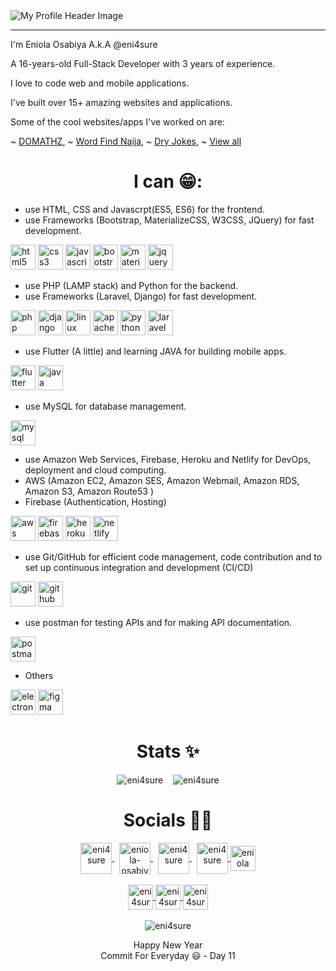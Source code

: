 <!-- <h1 align="center"> Hi there 👋🏾 </h1> -->
<img src="https://raw.githubusercontent.com/eni4sure/eni4sure/master/header.png" alt="My Profile Header Image" /> 

<hr>

I'm Eniola Osabiya A.k.A @eni4sure

A 16-years-old Full-Stack Developer with 3 years of experience.

I love to code web and mobile applications.

I've built over 15+ amazing websites and applications.

Some of the cool websites/apps I've worked on are:

~ [DOMATHZ](https://oandoideas.github.io/domathz), 
~ [Word Find Naija](https://oandoideas.github.io/word-find-naija), 
~ [Dry Jokes](https://eni4sure.github.io/dryjokes), 
~ [View all](https://github.com/eni4sure?tab=repositories)

<h1 align="center">I can 😁:</h1>


- use HTML, CSS and Javascrpt(ES5, ES6) for the frontend.
- use Frameworks (Bootstrap, MaterializeCSS, W3CSS, JQuery) for fast development.
<p>
    <img src="https://devicons.github.io/devicon/devicon.git/icons/html5/html5-original-wordmark.svg" alt="html5" height="40"/> 
    <img src="https://devicons.github.io/devicon/devicon.git/icons/css3/css3-original-wordmark.svg" alt="css3" height="40"/> 
    <img src="https://devicons.github.io/devicon/devicon.git/icons/javascript/javascript-original.svg" alt="javascript" height="40"/> 
    <img src="https://devicons.github.io/devicon/devicon.git/icons/bootstrap/bootstrap-plain.svg" alt="bootstrap" height="40"/> 
    <img src="https://raw.githubusercontent.com/prplx/svg-logos/5585531d45d294869c4eaab4d7cf2e9c167710a9/svg/materialize.svg" alt="materialize" height="40"/> 
    <img src="https://devicon.dev/devicon.git/icons/jquery/jquery-original-wordmark.svg" alt="jquery" height="40"/> 
</p>


- use PHP (LAMP stack) and Python for the backend.
- use Frameworks (Laravel, Django) for fast development.
<p>
    <img src="https://devicon.dev/devicon.git/icons/php/php-original.svg" alt="php" height="40"/> 
    <img src="https://devicons.github.io/devicon/devicon.git/icons/django/django-original.svg" alt="django" height="40"/>
    <img src="https://devicons.github.io/devicon/devicon.git/icons/linux/linux-original.svg" alt="linux" height="40"/> 
    <img src="https://www.vectorlogo.zone/logos/apache/apache-official.svg" alt="apache" height="40"/> 
    <img src="https://devicons.github.io/devicon/devicon.git/icons/python/python-original.svg" alt="python" height="40"/> 
    <img src="https://devicons.github.io/devicon/devicon.git/icons/laravel/laravel-plain-wordmark.svg" alt="laravel" height="40"/> 
</p>


- use Flutter (A little) and learning JAVA for building mobile apps.
<p>
    <img src="https://www.vectorlogo.zone/logos/flutterio/flutterio-icon.svg" alt="flutter" height="40"/> 
    <img src="https://devicon.dev/devicon.git/icons/java/java-original-wordmark.svg" alt="java" height="40"/> 
</p>


- use MySQL for database management.
<p>
    <img src="https://devicons.github.io/devicon/devicon.git/icons/mysql/mysql-original-wordmark.svg" alt="mysql" height="40"/>
</p>


- use Amazon Web Services, Firebase, Heroku and Netlify for DevOps, deployment and cloud computing.
- AWS (Amazon EC2, Amazon SES, Amazon Webmail, Amazon RDS, Amazon S3, Amazon Route53 )
- Firebase (Authentication, Hosting)
<p>
    <img src="https://devicons.github.io/devicon/devicon.git/icons/amazonwebservices/amazonwebservices-original-wordmark.svg" alt="aws" height="40"/> 
    <img src="https://www.vectorlogo.zone/logos/firebase/firebase-ar21.svg" alt="firebase" height="40"/>
    <img src="https://www.vectorlogo.zone/logos/heroku/heroku-ar21.svg" alt="heroku" height="40"/>
    <img src="https://www.vectorlogo.zone/logos/netlify/netlify-ar21.svg" alt="netlify" height="40"/>
</p>


- use Git/GitHub for efficient code management, code contribution and to set up continuous integration and development (CI/CD)
<p>
    <img src="https://www.vectorlogo.zone/logos/git-scm/git-scm-ar21.svg" alt="git" height="40"/> 
    <img src="https://www.vectorlogo.zone/logos/github/github-ar21.svg" alt="github" height="40"/> 
</p>


- use postman for testing APIs and for making API documentation.
<p>
    <img src="https://www.vectorlogo.zone/logos/getpostman/getpostman-ar21.svg" alt="postman" height="40"/> 
</p>


- Others
<p>
    <img src="https://devicons.github.io/devicon/devicon.git/icons/electron/electron-original.svg" alt="electron" height="40"/> 
    <img src="https://www.vectorlogo.zone/logos/figma/figma-icon.svg" alt="figma" height="40"/> 
</p>

<h1 align="center">Stats ✨</h1>

<div align="center">
    <img src="https://github-readme-stats.vercel.app/api/top-langs/?username=eni4sure&layout=compact" alt="eni4sure" />
    &nbsp;&nbsp;
    <img src="https://github-readme-stats.vercel.app/api?username=eni4sure&show_icons=true" alt="eni4sure" />
</div>


<h1 align="center">Socials 🤝🏾</h1>

<p align="center">
    <a href="https://twitter.com/eni4sure" target="_blank">
        <img align="center" src="https://devicon.dev/devicon.git/icons/twitter/twitter-original.svg" alt="eni4sure" height="50" />
    </a>
    &nbsp;
    <a href="https://linkedin.com/in/eniola-osabiya" target="_blank"
        ><img align="center" src="https://www.vectorlogo.zone/logos/linkedin/linkedin-icon.svg" alt="eniola-osabiya" height="50" />
    </a>
    &nbsp;
    <a href="https://fb.com/eni4sure" target="_blank">
        <img align="center" src="https://www.vectorlogo.zone/logos/facebook/facebook-official.svg" alt="eni4sure" height="50" />
    </a>
    &nbsp;
    <a href="https://instagram.com/eni4sure" target="_blank">
        <img align="center" src="https://www.vectorlogo.zone/logos/instagram/instagram-icon.svg" alt="eni4sure" height="50" />
    </a>
    <a href="https://youtube.com/channel/UC1gDGAEXp0yC7cY5aGQld1w" target="_blank">
        <img align="center" src="https://www.vectorlogo.zone/logos/youtube/youtube-icon.svg" alt="eniola osabiya" height="40" />
    </a>
    <br><br>
    <a href="https://kaggle.com/eni4sure" target="_blank">
        <img align="center" src="https://www.vectorlogo.zone/logos/kaggle/kaggle-icon.svg" alt="eni4sure" height="40" />
    </a>
    <a href="https://www.hackerrank.com/eni4sure" target="_blank">
        <img align="center" src="https://cdn.jsdelivr.net/npm/simple-icons@3.0.1/icons/hackerrank.svg" alt="eni4sure" height="40" />
    </a>
    <a href="https://www.leetcode.com/eni4sure" target="_blank">
        <img align="center" src="https://cdn.jsdelivr.net/npm/simple-icons@3.0.1/icons/leetcode.svg" alt="eni4sure" height="40" />
    </a>
    <br><br>
    <img src="https://komarev.com/ghpvc/?username=eni4sure" alt="eni4sure" />
</p>

<p align="center">
    Happy New Year
    <br />
    Commit For Everyday 😃 - Day 11
</p>
